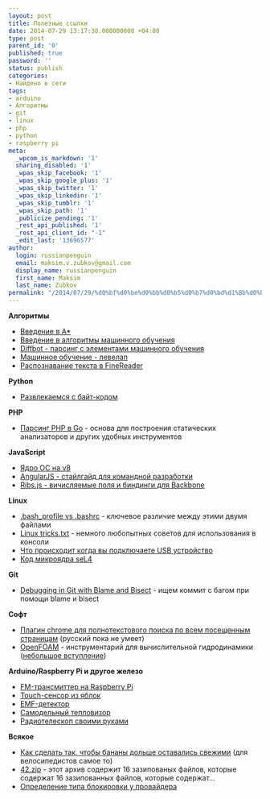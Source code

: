 ```yaml
---
layout: post
title: Полезные ссылки
date: 2014-07-29 13:17:38.000000000 +04:00
type: post
parent_id: '0'
published: true
password: ''
status: publish
categories:
- Найдено в сети
tags:
- arduino
- Алгоритмы
- git
- linux
- php
- python
- raspberry pi
meta:
  _wpcom_is_markdown: '1'
  sharing_disabled: '1'
  _wpas_skip_facebook: '1'
  _wpas_skip_google_plus: '1'
  _wpas_skip_twitter: '1'
  _wpas_skip_linkedin: '1'
  _wpas_skip_tumblr: '1'
  _wpas_skip_path: '1'
  _publicize_pending: '1'
  _rest_api_published: '1'
  _rest_api_client_id: "-1"
  _edit_last: '13696577'
author:
  login: russianpenguin
  email: maksim.v.zubkov@gmail.com
  display_name: russianpenguin
  first_name: Maksim
  last_name: Zubkov
permalink: "/2014/07/29/%d0%bf%d0%be%d0%bb%d0%b5%d0%b7%d0%bd%d1%8b%d0%b5-%d1%81%d1%81%d1%8b%d0%bb%d0%ba%d0%b8/"
---
```

 **Алгоритмы**

- [Введение в А*](http://getpocket.com/redirect?url=http%3A%2F%2Fwww.redblobgames.com%2Fpathfinding%2Fa-star%2Fintroduction.html "Введение в А*")
- [Введение в алгоритмы машинного обучения](http://machinelearningmastery.com/a-tour-of-machine-learning-algorithms/ "A Tour of Machine Learning Algorithms")
- [Diffbot - парсинг с элементами машинного обучения](http://www.sitepoint.com/diffbot-crawling-visual-machine-learning/ "Diffbot: Crawling with Visual Machine Learning")
- [Машинное обучение - левелап](http://metacademy.org/roadmaps/cjrd/level-up-your-ml "Level-Up Your Machine Learning ")
- [Распознавание текста в FineReader](http://habrahabr.ru/company/abbyy/blog/225215/ "Распознавание текста в ABBYY FineReader")

**Python**

- [Развлекаемся с байт-кодом](http://multigrad.blogspot.ru/2014/06/fun-with-python-bytecode.html " Fun with Python bytecode")

**PHP**

- [Парсинг PHP в Go](https://stephensearles.com/?p=288 "Парсинг PHP в Go")&nbsp;- основа для построения статических анализаторов и других удобных инструментов

**JavaScript**

- [Ядро ОС на v8](http://runtimejs.org/ "Operating system kernel built on V8 JavaScript engine")
- [AngularJS - стайлгайд для командной разработки](http://toddmotto.com/opinionated-angular-js-styleguide-for-teams/ "Opinionated AngularJS styleguide for teams ")
- [Ribs.js - вичисляемые поля и биндинги для Backbone](http://habrahabr.ru/company/mailru/blog/228135/ "Ribs.js — вложенные атрибуты, вычисляемые поля и биндинги для Backbone.js")

**Linux**

- [.bash_profile vs .bashrc](http://www.joshstaiger.org/archives/2005/07/bash_profile_vs.html "Ключевые отличия .bash_profile и .bashrc") - ключевое различие между этими двумя файлами
- [Linux tricks.txt](http://cfenollosa.com/misc/tricks.txt "Немного хаков для консоли") - немного любопытных советов для использования в консоли
- [Что происходит когда вы подключаете USB устройство](https://www.technovelty.org/linux/what-actually-happens-when-you-plug-in-a-usb-device.html "https://www.technovelty.org/linux/what-actually-happens-when-you-plug-in-a-usb-device.html")
- [Код микроядра seL4](https://github.com/seL4/seL4 "seL4")

**Git**

- [Debugging in Git with Blame and Bisect](http://www.sitepoint.com/debugging-git-blame-bisect/ " Debugging in Git with Blame and Bisect") - ищем коммит с багом при помощи blame и bisect

**Софт**

- [Плагин chrome для полнотекстового поиска по всем посещенным страницам](https://chrome.google.com/webstore/detail/all-seeing-eye/kiopjipnmfcpdambegpfmggaffjmhnkd/related "Плагин chrome для полнотекстового поиска по всем посещенным страницам") (русский пока не умеет)
- [OpenFOAM](http://www.openfoam.org/ "Вычислительная гидродинамика")&nbsp;- инструментарий для вычислительной гидродинамики ([небольшое вступление](http://habrahabr.ru/post/215391/ "OpenFOAM на практике"))

**Arduino/Raspberry Pi и другое железо**

- [FM-трансмиттер на Raspberry Pi](http://techzei.com/how-to-build-a-raspberry-pi-radio-transmitter/ "How to Build a Raspberry Pi Radio Transmitter")
- [Touch-сенсор из яблок](https://learn.adafruit.com/capacitive-touch-sensors-on-the-raspberry-pi "Capacitive Touch Sensors on the Raspberry Pi")
- [EMF-детектор](http://www.aaronalai.com/emf-detector "EMF-детектор")
- [Самодельный тепловизор](http://habrahabr.ru/post/172947/ "Самодельный тепловизор")
- [Радиотелескоп своими руками](http://habrahabr.ru/post/218805/ "Радиотелескоп")

**Всякое**

- [Как сделать так, чтобы бананы дольше оставались свежими](http://awareness-time.com/?p=4195 "Simple way to keep your Banana fresh") (для велосипедистов самое то)
- [42.zip](http://www.unforgettable.dk/ "42.zip")&nbsp;- этот архив содержит 16 зазипованых файлов, которые содержат 16 зазипованных файлов, которые содержат...
- [Определение типа блокировки у провайдера](http://habrahabr.ru/post/228305/ "Определение типа блокировки у провайдера")

